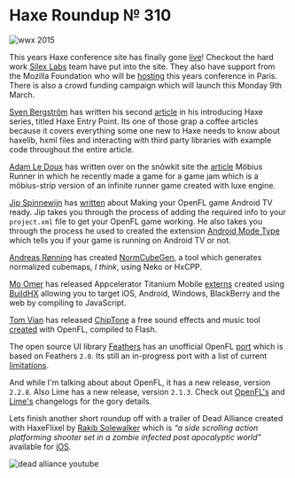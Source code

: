 [_template]: ../templates/roundup.html
[date]: / "2015-03-07 15:19:00"
[modified]: / "2015-03-08 10:15:00"
[published]: / "2015-03-08 10:30:00"
[“”]: a ""
# Haxe Roundup № 310

![wwx 2015](/img/305/wwx2015.png "WWX 2015 in Paris between 29th May and 1st June!")

This years Haxe conference site has finally gone [live][l1]! Checkout the hard work
[Silex Labs][tw1] team have put into the site. They also have support from the Mozilla 
Foundation who will be [hosting][l2] this years conference in Paris. There is also
a crowd funding campaign which will launch this Monday 9th March.

[Sven Bergström][tw2] has written his second [article][l3] in his introducing Haxe 
series, titled Haxe Entry Point. Its one of those grap a coffee articles because it 
covers everything some one new to Haxe needs to know about haxelib, hxml files and
interacting with third party libraries with example code throughout the entire
article.

[Adam Le Doux][tw3] has written over on the snõwkit site the [article][l4]
Möbius Runner in which he recently made a game for a game jam which is a 
möbius-strip version of an infinite runner game created with luxe engine.

[Jip Spinnewijn][gh1] has [written][l5] about Making your OpenFL game Android TV ready.
Jip takes you through the process of adding the required info to your `project.xml`
file to get your OpenFL game working. He also takes you through the process he used
to created the extension [Android Mode Type][l6] which tells you if your game is 
running on Android TV or not.

[Andreas Rønning][tw7] has created [NormCubeGen][l17], a tool which generates
normalized cubemaps, _I think_, using Neko or HxCPP.

[Mo Omer][tw4] has released Appcelerator Titanium Mobile [externs][l7] created using 
[BuildHX][l8] allowing you to target iOS, Android, Windows, BlackBerry and the web
by compiling to JavaScript.

[Tom Vian][tw5] has released [ChipTone][l9] a free sound effects and music tool
[created][l10] with OpenFL, compiled to Flash.

The open source UI library [Feathers][l14] has an unofficial OpenFL [port][l15] 
which is based on Feathers `2.0`. Its still an in-progress port with a list
of current [limitations][l16].

And while I'm talking about about OpenFL, it has a new release, version `2.2.8`. 
Also Lime has a new release, version `2.1.3`. Check out [OpenFL's][l11] and [Lime's][l12]
changelogs for the gory details.

Lets finish another short roundup off with a trailer of Dead Alliance created with
HaxeFlixel by [Rakib Solewalker][tw6] which is _“a side scrolling action 
platforming shooter set in a zombie infected post apocalyptic world”_ available for
[iOS][l13].

![dead alliance youtube](yrP9NndQZNA)

[gh1]: https://github.com/spipnl "@spipnl"

[tw7]: https://twitter.com/sunjammer "@sunjammer"
[tw6]: https://twitter.com/thesolewalker "@thesolewalker"
[tw5]: https://twitter.com/SFBTom "SFBTom"
[tw4]: https://twitter.com/DrMomer "@DrMomer"
[tw3]: https://twitter.com/adamledoux "@adamledoux"
[tw2]: https://twitter.com/___discovery "@___discovery"
[tw1]: https://twitter.com/silexlabs "@silexlabs"

[l17]: https://github.com/Sunjammer/NormCubeGen "NormCubeGen on GitHub"
[l16]: https://github.com/vroad/feathers-openfl#current-limitations "OpenFL Feathers Limitations"
[l15]: https://github.com/vroad/feathers-openfl "Feathers UI port to OpenFL on GitHub"
[l14]: http://feathersui.com "Feathers | An Open Source UI library for the Starling Framework"
[l13]: https://itunes.apple.com/app/id960572813?ls=1&mt=8 "Dead Alliance"
[l12]: https://github.com/openfl/lime/blob/master/CHANGELOG.md "Lime CHANGELOG"
[l11]: https://github.com/openfl/openfl/blob/master/CHANGELOG.md "OpenFL CHANGELOG"
[l10]: https://twitter.com/SFBTom/status/573502696226963456 "ChipTone created with OpenFL"
[l9]: http://sfbgames.com/chiptone/ "ChipTone | Free sound effects and music tool"
[l8]: https://github.com/jgranick/buildhx "BuildHx on GitHub"
[l7]: https://github.com/momer/haxe_titanium_mobile "Titanium Mobile Haxe type definitions on GitHub"
[l6]: https://github.com/spipnl/adroid-mode-type "Android Mode Type OpenFL Extension on GitHub"
[l5]: http://spip.nl/making-your-openfl-game-android-tv-ready/ "Making your OpenFL game Android TV ready"
[l4]: http://snowkit.org/2015/03/03/mobius-runner/ "Möbius Runner"
[l3]: http://notes.underscorediscovery.com/haxe-entry-point/ "Haxe Entry Point Tutorial"
[l2]: https://twitter.com/Fiene_P/status/572746767034388480 "Mozilla host Fifth Haxe Conference"
[l1]: http://wwx.silexlabs.org/2015/ "Fifth Haxe Conference"